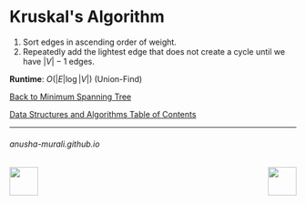 # Kruskal's Algorithm

1. Sort edges in ascending order of weight.
2. Repeatedly add the lightest edge that does not create a cycle until we have $|V|-1$ edges.

**Runtime**: $O(|E| \log |V|)$ (Union-Find)

[Back to Minimum Spanning Tree](./mst.md)

[Data Structures and Algorithms Table of Contents](./cs124.md)

* * *
###### anusha-murali.github.io

<img src="https://github.com/anusha-murali/anusha-murali.github.io/assets/111596338/639243aa-2857-4595-a65a-7852762bb002" width="50" height="50" align="left">

[<img src="https://github.com/user-attachments/assets/989cfb30-4fb8-40f8-a812-8a054869aa32" width="50" height="50" align="right">](../index.md)
